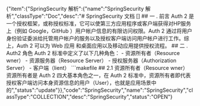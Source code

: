 {"item":{"SpringSecurity 解析":{"name":"SpringSecurity 解析","classType":"Doc","desc":"# SpringSecurity 文档  []    ## 一 . 前言  Auth 2 是一个授权框架，或称授权标准，它可以使第三方应用程序或客户端获得对HP服务上（例如 Google，GitHub ）用户帐户信息的有限访问权限。Auth 2 通过将用户身份验证委派给托管用户帐户的服务以及授权客户端访问用户帐户进行工作。综上，Auth 2 可以为 Web 应用 和桌面应用以及移动应用提供授权流程。  ## 二 . Auth2 角色  Auth 2 标准中定义了以下几种角色：  - 资源所有者（Resource     wner） - 资源服务器（Resource     Server） - 授权服务器（Authorization     Server） - 客户端（lient）  ```makefile ## 2.1 资源所有者（Resource wner）  资源所有者是 Auth 2 四大基本角色之一，在 Auth 2 标准中，资源所有者即代表授权客户端访问本身资源信息的用户（User），也就是应用场景中的","status":"update"}},"code":"SpringSecurity","name":"SpringSecurity","classType":"COLLECTION","desc":"SpringSecurity","status":"OPEN"}